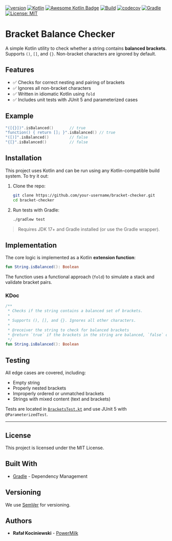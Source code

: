 [![version](https://img.shields.io/badge/version-1.1.13-yellow.svg)](https://semver.org)
[![Kotlin](https://img.shields.io/badge/Kotlin-2.2.21=0-blueviolet?logo=kotlin)](https://kotlinlang.org/)
[![Awesome Kotlin Badge](https://kotlin.link/awesome-kotlin.svg)](https://github.com/KotlinBy/awesome-kotlin)
[![Build](https://github.com/rkociniewski/bracket-checker/actions/workflows/main.yml/badge.svg)](https://github.com/rkociniewski/bracket-checker/actions/workflows/main.yml)
[![codecov](https://codecov.io/gh/rkociniewski/bracket-checker/branch/main/graph/badge.svg)](https://codecov.io/gh/rkociniewski/bracket-checker)
[![Gradle](https://img.shields.io/badge/Gradle-9.10-blue?logo=gradle)](https://gradle.org/)
[![License: MIT](https://img.shields.io/badge/License-MIT-greem.svg)](https://opensource.org/licenses/MIT)

# Bracket Balance Checker

A simple Kotlin utility to check whether a string contains **balanced brackets**.
Supports `()`, `[]`, and `{}`. Non-bracket characters are ignored by default.

## Features

- ✅ Checks for correct nesting and pairing of brackets
- ✅ Ignores all non-bracket characters
- ✅ Written in idiomatic Kotlin using `fold`
- ✅ Includes unit tests with JUnit 5 and parameterized cases

## Example

```kotlin
"([{}])".isBalanced()       // true
"function() { return []; }".isBalanced() // true
"([)]".isBalanced()         // false
"{[}".isBalanced()          // false
````

## Installation

This project uses Kotlin and can be run using any Kotlin-compatible build system.
To try it out:

1. Clone the repo:

   ```bash
   git clone https://github.com/your-username/bracket-checker.git
   cd bracket-checker
   ```

2. Run tests with Gradle:

   ```bash
   ./gradlew test
   ```

> Requires JDK 17+ and Gradle installed (or use the Gradle wrapper).

## Implementation

The core logic is implemented as a Kotlin **extension function**:

```kotlin
fun String.isBalanced(): Boolean
```

The function uses a functional approach (`fold`) to simulate a stack and validate bracket pairs.

### KDoc

```kotlin
/**
 * Checks if the string contains a balanced set of brackets.
 *
 * Supports (), [], and {}. Ignores all other characters.
 *
 * @receiver the string to check for balanced brackets
 * @return `true` if the brackets in the string are balanced, `false` otherwise
 */
fun String.isBalanced(): Boolean
```

## Testing

All edge cases are covered, including:

* Empty string
* Properly nested brackets
* Improperly ordered or unmatched brackets
* Strings with mixed content (text and brackets)

Tests are located in [`BracketsTest.kt`](src/test/kotlin/rk/powermilk/BracketsTest.kt) and use JUnit 5 with
`@ParameterizedTest`.

---

## License

This project is licensed under the MIT License.

## Built With

* [Gradle](https://gradle.org/) - Dependency Management

## Versioning

We use [SemVer](http://semver.org/) for versioning.

## Authors

* **Rafał Kociniewski** - [PowerMilk](https://github.com/rkociniewski)
